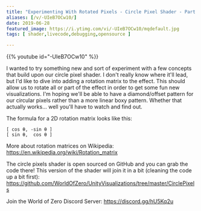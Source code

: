 ```yaml
---
title: "Experimenting With Rotated Pixels - Circle Pixel Shader - Part 5"
aliases: [/v/-UIeB7OCw10/]
date: 2019-06-28
featured_image: https://i.ytimg.com/vi/-UIeB7OCw10/mqdefault.jpg
tags: [ shader,livecode,debugging,opensource ]

---
```


{{% youtube id="-UIeB7OCw10" %}}

I wanted to try something new and sort of experiment with a few concepts that build upon our circle pixel shader. I don't really know where it'll lead, but I'd like to dive into adding a rotation matrix to the effect. This should allow us to rotate all or part of the effect in order to get some fun new visualizations. I'm hoping we'll be able to have a diamond/offset pattern for our circular pixels rather than a more linear boxy pattern. Whether that actually works... well you'll have to watch and find out. 

The formula for a 2D rotation matrix looks like this:

```
[ cos θ, -sin θ ]
[ sin θ,  cos θ ]
```

More about rotation matrices on Wikipedia: https://en.wikipedia.org/wiki/Rotation_matrix

The circle pixels shader is open sourced on GitHub and you can grab the code there! This version of the shader will join it in a bit (cleaning the code up a bit first): https://github.com/WorldOfZero/UnityVisualizations/tree/master/CirclePixels

Join the World of Zero Discord Server: https://discord.gg/hU5Kq2u